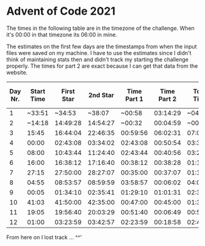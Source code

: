 # Advent of Code 2021

The times in the following table are in the timezone of the challenge. When it's 00:00 in that timezone its 06:00 in mine.

The estimates on the first few days are the timestamps from when the input files were saved on my machine.
I have to use the estimates since I didn't think of maintaining stats then and didn't track my starting the challenge properly.
The times for part 2 are exact because I can get that data from the website.


| Day Nr. | Start Time | First Star | 2nd Star | Time Part 1 | Time Part 2 | Total Time | Avg Time | Total AoC Time |
|---------|------------|------------|----------|-------------|-------------|------------|----------|----------------|
| 1       | ~33:51     | ~34:53     | ~38:07   | ~00:58      | 03:14:29    | ~04:13     | 04:13:00 | 04:13:00       |
| 2       | ~14:18     | 14:49:28   | 14:54:27 | ~00:32      | 00:04:59    | ~00:37     | 02:25:00 | 04:50:00       |
| 3       | 15:45      | 16:44:04   | 22:46:35 | 00:59:56    | 06:02:31    | 07:02:27   | 03:57:29 | 11:52:27       |
| 4       | 00:00      | 02:43:08   | 03:34:02 | 02:43:08    | 00:50:54    | 03:34:02   | 03:51:38 | 15:26:29       |
| 5       | 08:00      | 10:43:44   | 11:24:40 | 02:43:44    | 00:40:56    | 03:24:14   | 03:46:09 | 18:50:43       |
| 6       | 16:00      | 16:38:12   | 17:16:40 | 00:38:12    | 00:38:28    | 01:16:40   | 03:21:14 | 20:07:23       |
| 7       | 27:15      | 27:50:00   | 28:27:07 | 00:35:00    | 00:37:07    | 01:12:07   | 03:02:48 | 21:19:30       |
| 8       | 04:55      | 08:53:57   | 08:59:59 | 03:58:57    | 00:06:02    | 04:04:59   | 03:10:34 | 25:24:29       |
| 9       | 00:05      | 01:34:10   | 02:35:41 | 01:29:10    | 01:01:31    | 02:30:41   | 03:06:08 | 27:55:10       |
| 10      | 41:03      | 41:50:00   | 42:35:00 | 00:47:00    | 00:45:00    | 01:33:00   | 02:56:49 | 29:28:10       |
| 11      | 19:05      | 19:56:40   | 20:03:29 | 00:51:40    | 00:06:49    | 00:58:29   | 02:46:04 | 30:26:39       |
| 12      | 01:00      | 03:23:59   | 03:42:57 | 02:23:59    | 00:18:58    | 02:42:57   | 02:45:48 | 33:09:36       |

From here on I lost track ... ^^'